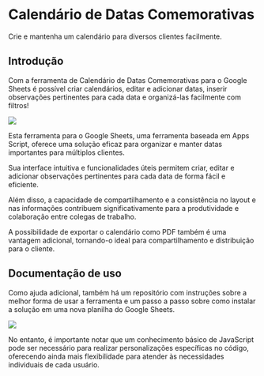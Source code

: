 # Calendário de Datas Comemorativas
Crie e mantenha um calendário para diversos clientes facilmente.

## Introdução
Com a ferramenta de Calendário de Datas Comemorativas para o Google Sheets é possível criar calendários, editar e adicionar datas, inserir observações pertinentes para cada data e organizá-las facilmente com filtros!

![](https://andremourasantos.com.br/assets/image-1-YUg4Audw.png)

Esta ferramenta para o Google Sheets, uma ferramenta baseada em Apps Script, oferece uma solução eficaz para organizar e manter datas importantes para múltiplos clientes.

Sua interface intuitiva e funcionalidades úteis permitem criar, editar e adicionar observações pertinentes para cada data de forma fácil e eficiente.

Além disso, a capacidade de compartilhamento e a consistência no layout e nas informações contribuem significativamente para a produtividade e colaboração entre colegas de trabalho.

A possibilidade de exportar o calendário como PDF também é uma vantagem adicional, tornando-o ideal para compartilhamento e distribuição para o cliente.

## Documentação de uso
Como ajuda adicional, também há um repositório com instruções sobre a melhor forma de usar a ferramenta e um passo a passo sobre como instalar a solução em uma nova planilha do Google Sheets.

![](https://andremourasantos.com.br/assets/image-2-Z4SUXiTA.png)

No entanto, é importante notar que um conhecimento básico de JavaScript pode ser necessário para realizar personalizações específicas no código, oferecendo ainda mais flexibilidade para atender às necessidades individuais de cada usuário.